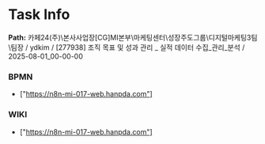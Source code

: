 # Task Info

**Path:** 카페24(주)\본사사업장\[CG]MI본부\마케팅센터\성장주도그룹\디지털마케팅3팀\팀장 / ydkim / [277938] 조직 목표 및 성과 관리 _ 실적 데이터 수집_관리_분석 / 2025-08-01_00-00-00

### BPMN
- ["https://n8n-mi-017-web.hanpda.com"]

### WIKI
- ["https://n8n-mi-017-web.hanpda.com"]

